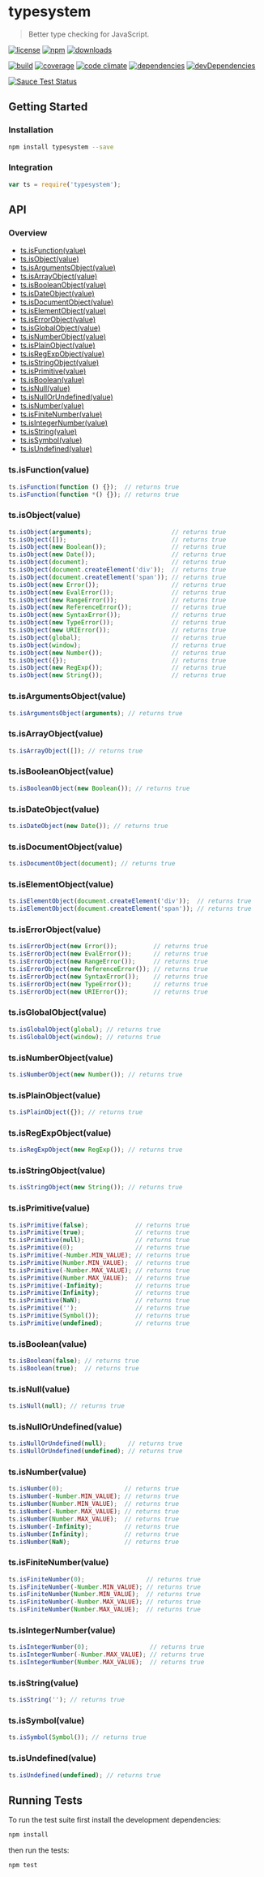 # typesystem

> Better type checking for JavaScript.

[![license](http://img.shields.io/badge/license-MIT-blue.svg?style=flat)](https://raw.githubusercontent.com/clebert/typesystem/master/LICENSE)
[![npm](http://img.shields.io/npm/v/typesystem.svg?style=flat)](https://www.npmjs.org/package/typesystem)
[![downloads](http://img.shields.io/npm/dm/typesystem.svg?style=flat)](https://www.npmjs.org/package/typesystem)

[![build](http://img.shields.io/travis/clebert/typesystem/master.svg?style=flat)](https://travis-ci.org/clebert/typesystem)
[![coverage](http://img.shields.io/coveralls/clebert/typesystem/master.svg?style=flat)](https://coveralls.io/r/clebert/typesystem)
[![code climate](http://img.shields.io/codeclimate/github/clebert/typesystem.svg?style=flat)](https://codeclimate.com/github/clebert/typesystem)
[![dependencies](http://img.shields.io/david/clebert/typesystem.svg?style=flat)](https://david-dm.org/clebert/typesystem#info=dependencies&view=table)
[![devDependencies](http://img.shields.io/david/dev/clebert/typesystem.svg?style=flat)](https://david-dm.org/clebert/typesystem#info=devDependencies&view=table)

[![Sauce Test Status](https://saucelabs.com/browser-matrix/clebert.svg)](https://saucelabs.com/u/clebert)

## Getting Started

### Installation

```sh
npm install typesystem --save
```

### Integration

```javascript
var ts = require('typesystem');
```

## API

### Overview

- [ts.isFunction(value)](#tsisfunctionvalue)
- [ts.isObject(value)](#tsisobjectvalue)
- [ts.isArgumentsObject(value)](#tsisargumentsobjectvalue)
- [ts.isArrayObject(value)](#tsisarrayobjectvalue)
- [ts.isBooleanObject(value)](#tsisbooleanobjectvalue)
- [ts.isDateObject(value)](#tsisdateobjectvalue)
- [ts.isDocumentObject(value)](#tsisdocumentobjectvalue)
- [ts.isElementObject(value)](#tsiselementobjectvalue)
- [ts.isErrorObject(value)](#tsiserrorobjectvalue)
- [ts.isGlobalObject(value)](#tsisglobalobjectvalue)
- [ts.isNumberObject(value)](#tsisnumberobjectvalue)
- [ts.isPlainObject(value)](#tsisplainobjectvalue)
- [ts.isRegExpObject(value)](#tsisregexpobjectvalue)
- [ts.isStringObject(value)](#tsisstringobjectvalue)
- [ts.isPrimitive(value)](#tsisprimitivevalue)
- [ts.isBoolean(value)](#tsisbooleanvalue)
- [ts.isNull(value)](#tsisnullvalue)
- [ts.isNullOrUndefined(value)](#tsisnullorundefinedvalue)
- [ts.isNumber(value)](#tsisnumbervalue)
- [ts.isFiniteNumber(value)](#tsisfinitenumbervalue)
- [ts.isIntegerNumber(value)](#tsisintegernumbervalue)
- [ts.isString(value)](#tsisstringvalue)
- [ts.isSymbol(value)](#tsissymbolvalue)
- [ts.isUndefined(value)](#tsisundefinedvalue)

### ts.isFunction(value)

```javascript
ts.isFunction(function () {});  // returns true
ts.isFunction(function *() {}); // returns true
```

### ts.isObject(value)

```javascript
ts.isObject(arguments);                      // returns true
ts.isObject([]);                             // returns true
ts.isObject(new Boolean());                  // returns true
ts.isObject(new Date());                     // returns true
ts.isObject(document);                       // returns true
ts.isObject(document.createElement('div'));  // returns true
ts.isObject(document.createElement('span')); // returns true
ts.isObject(new Error());                    // returns true
ts.isObject(new EvalError());                // returns true
ts.isObject(new RangeError());               // returns true
ts.isObject(new ReferenceError());           // returns true
ts.isObject(new SyntaxError());              // returns true
ts.isObject(new TypeError());                // returns true
ts.isObject(new URIError());                 // returns true
ts.isObject(global);                         // returns true
ts.isObject(window);                         // returns true
ts.isObject(new Number());                   // returns true
ts.isObject({});                             // returns true
ts.isObject(new RegExp());                   // returns true
ts.isObject(new String());                   // returns true
```

### ts.isArgumentsObject(value)

```javascript
ts.isArgumentsObject(arguments); // returns true
```

### ts.isArrayObject(value)

```javascript
ts.isArrayObject([]); // returns true
```

### ts.isBooleanObject(value)

```javascript
ts.isBooleanObject(new Boolean()); // returns true
```

### ts.isDateObject(value)

```javascript
ts.isDateObject(new Date()); // returns true
```

### ts.isDocumentObject(value)

```javascript
ts.isDocumentObject(document); // returns true
```

### ts.isElementObject(value)

```javascript
ts.isElementObject(document.createElement('div'));  // returns true
ts.isElementObject(document.createElement('span')); // returns true
```

### ts.isErrorObject(value)

```javascript
ts.isErrorObject(new Error());          // returns true
ts.isErrorObject(new EvalError());      // returns true
ts.isErrorObject(new RangeError());     // returns true
ts.isErrorObject(new ReferenceError()); // returns true
ts.isErrorObject(new SyntaxError());    // returns true
ts.isErrorObject(new TypeError());      // returns true
ts.isErrorObject(new URIError());       // returns true
```

### ts.isGlobalObject(value)

```javascript
ts.isGlobalObject(global); // returns true
ts.isGlobalObject(window); // returns true
```

### ts.isNumberObject(value)

```javascript
ts.isNumberObject(new Number()); // returns true
```

### ts.isPlainObject(value)

```javascript
ts.isPlainObject({}); // returns true
```

### ts.isRegExpObject(value)

```javascript
ts.isRegExpObject(new RegExp()); // returns true
```

### ts.isStringObject(value)

```javascript
ts.isStringObject(new String()); // returns true
```

### ts.isPrimitive(value)

```javascript
ts.isPrimitive(false);             // returns true
ts.isPrimitive(true);              // returns true
ts.isPrimitive(null);              // returns true
ts.isPrimitive(0);                 // returns true
ts.isPrimitive(-Number.MIN_VALUE); // returns true
ts.isPrimitive(Number.MIN_VALUE);  // returns true
ts.isPrimitive(-Number.MAX_VALUE); // returns true
ts.isPrimitive(Number.MAX_VALUE);  // returns true
ts.isPrimitive(-Infinity);         // returns true
ts.isPrimitive(Infinity);          // returns true
ts.isPrimitive(NaN);               // returns true
ts.isPrimitive('');                // returns true
ts.isPrimitive(Symbol());          // returns true
ts.isPrimitive(undefined);         // returns true
```

### ts.isBoolean(value)

```javascript
ts.isBoolean(false); // returns true
ts.isBoolean(true);  // returns true
```

### ts.isNull(value)

```javascript
ts.isNull(null); // returns true
```

### ts.isNullOrUndefined(value)

```javascript
ts.isNullOrUndefined(null);      // returns true
ts.isNullOrUndefined(undefined); // returns true
```

### ts.isNumber(value)

```javascript
ts.isNumber(0);                 // returns true
ts.isNumber(-Number.MIN_VALUE); // returns true
ts.isNumber(Number.MIN_VALUE);  // returns true
ts.isNumber(-Number.MAX_VALUE); // returns true
ts.isNumber(Number.MAX_VALUE);  // returns true
ts.isNumber(-Infinity);         // returns true
ts.isNumber(Infinity);          // returns true
ts.isNumber(NaN);               // returns true
```

### ts.isFiniteNumber(value)

```javascript
ts.isFiniteNumber(0);                 // returns true
ts.isFiniteNumber(-Number.MIN_VALUE); // returns true
ts.isFiniteNumber(Number.MIN_VALUE);  // returns true
ts.isFiniteNumber(-Number.MAX_VALUE); // returns true
ts.isFiniteNumber(Number.MAX_VALUE);  // returns true
```

### ts.isIntegerNumber(value)

```javascript
ts.isIntegerNumber(0);                 // returns true
ts.isIntegerNumber(-Number.MAX_VALUE); // returns true
ts.isIntegerNumber(Number.MAX_VALUE);  // returns true
```

### ts.isString(value)

```javascript
ts.isString(''); // returns true
```

### ts.isSymbol(value)

```javascript
ts.isSymbol(Symbol()); // returns true
```

### ts.isUndefined(value)

```javascript
ts.isUndefined(undefined); // returns true
```

## Running Tests

To run the test suite first install the development dependencies:

```sh
npm install
```

then run the tests:

```sh
npm test
```
